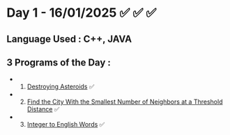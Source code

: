 # Day 1 - 16/01/2025  ✅ ✅ ✅
## Language Used : **C++**, **JAVA**
## 3 Programs of the Day :
   - 1. [Destroying Asteroids](https://leetcode.com/problems/destroying-asteroids/description/) ✅
   - 2. [Find the City With the Smallest Number of Neighbors at a Threshold Distance](https://leetcode.com/problems/find-the-city-with-the-smallest-number-of-neighbors-at-a-threshold-distance/description/) ✅
   - 3. [Integer to English Words](https://leetcode.com/problems/integer-to-english-words/description/) ✅
##
